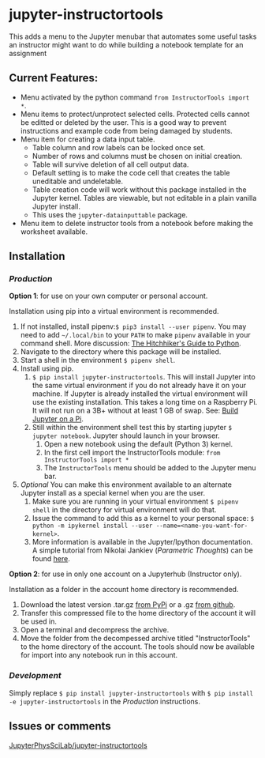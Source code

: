 # jupyter-instructortools
This adds a menu to the Jupyter menubar that automates some useful tasks an instructor might
want to do while building a notebook template for an assignment

## Current Features:
* Menu activated by the python command `from InstructorTools import *`.
* Menu items to protect/unprotect selected cells. Protected cells cannot be editted or deleted
by the user. This is a good way to prevent instructions and example code from being damaged
by students.
* Menu item for creating a data input table.
    * Table column and row labels can be locked once set.
    * Number of rows and columns must be chosen on initial creation.
    * Table will survive deletion of all cell output data.
    * Default setting is to make the code cell that creates the table uneditable and
undeletable.
    * Table creation code will work without this package installed in the Jupyter
kernel. Tables are viewable, but not editable in a plain vanilla Jupyter install.
    * This uses the `jupyter-datainputtable` package.
* Menu item to delete instructor tools from a notebook before making the worksheet
available.

## Installation
### _Production_
__Option 1__: for use on your own computer or personal account.

Installation using pip into a virtual environment is recommended.
1. If not installed, install pipenv:`$ pip3 install --user pipenv`. You may
need to add `~/.local/bin` to your `PATH` to make `pipenv`
available in your command shell. More discussion: 
[The Hitchhiker's Guide to Python](https://docs.python-guide.org/dev/virtualenvs/).
1. Navigate to the directory where this package will be installed.
1. Start a shell in the environment `$ pipenv shell`.
1. Install using pip.
    1. `$ pip install jupyter-instructortools`. This will install Jupyter into the same virtual
    environment if you do not already have it on your machine. If Jupyter is already
    installed the virtual environment will use the existing installation. This takes
    a long time on a Raspberry Pi. It will not run on a 3B+ without at least 1 GB of
    swap. See: [Build Jupyter on a Pi](https://www.uwosh.edu/facstaff/gutow/computer-and-programming-how-tos/installing-jupyter-on-raspberrian).
    1. Still within the environment shell test this by starting jupyter
`$ jupyter notebook`. Jupyter should launch in your browser.
        1. Open a new notebook using the default (Python 3) kernel.
        1. In the first cell import the InstructorTools module:
            `from InstructorTools import *`
        1. The `InstructorTools` menu should be added to the Jupyter menu bar.
1. _Optional_ You can make this environment available to an alternate Jupyter install as a special kernel when you are the user.
    1. Make sure you are running in your virtual environment `$ pipenv shell` in the directory for  virtual
    environment will do that.
    1. Issue the command to add this as a kernel to your personal space: 
    `$ python -m ipykernel install --user --name=<name-you-want-for-kernel>`.
    1. More information is available in the Jupyter/Ipython documentation. A simple tutorial from Nikolai Jankiev
    (_Parametric Thoughts_) can be found [here](https://janakiev.com/til/jupyter-virtual-envs/). 
 
 __Option 2__: for use in only one account on a Jupyterhub (Instructor only).
 
 Installation as a folder in the account home directory is recommended.
 
 1. Download the latest version .tar.gz [from PyPi](https://pypi.org/project/jupyter-instructortools/#files) 
 or a .gz [from github](https://github.com/JupyterPhysSciLab/jupyter-instructortools).
 1. Transfer this compressed file to the home directory of the account it will 
 be used in.
 1. Open a terminal and decompress the archive.
 1. Move the folder from the decompessed archive titled "InstructorTools" to
 the home directory of the account. The tools should now be available for
 import into any notebook run in this account.
 
### _Development_
Simply replace `$ pip install jupyter-instructortools` with `$ pip install -e jupyter-instructortools` in the _Production_ instructions.

## Issues or comments

[JupyterPhysSciLab/jupyter-instructortools](https://github.com/JupyterPhysSciLab/jupyter-instructortools)
